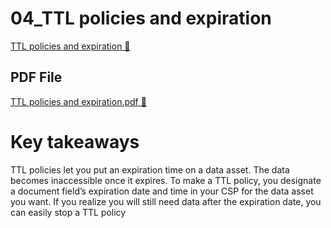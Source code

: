 # 04_TTL policies and expiration

[TTL policies and expiration 🔗](https://www.coursera.org/learn/cloud-security-risks-identify-and-protect-against-threats/supplement/rZxZH/ttl-policies-and-expiration)

## PDF File

[TTL policies and expiration.pdf 🔗](https://1drv.ms/b/c/526c45566c8c239a/Ee_57u7j3-tKp2Iu8VS_9BcBp_CpQMZp2xc6MEwfoSUytA?e=v0T2eX)

# Key takeaways

TTL policies let you put an expiration time on a data asset. The data becomes inaccessible
once it expires. To make a TTL policy, you designate a document field’s expiration date and
time in your CSP for the data asset you want. If you realize you will still need data after the
expiration date, you can easily stop a TTL policy
